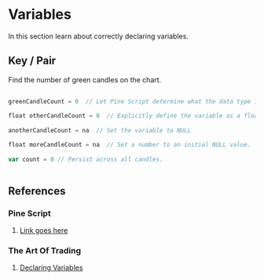 # Variables  
In this section learn about correctly declaring variables.  
  
## Key / Pair  

Find the number of green candles on the chart.  
```js  
  
greenCandleCount = 0  // Let Pine Script determine what the data type is.  
  
float otherCandleCount = 0  // Explicitly define the variable as a float.
  
anotherCandleCount = na  // Set the variable to NULL

float moreCandleCount = na  // Set a number to an initial NULL value.  
  
var count = 0 // Persist across all candles.  
  
```  


## References  
  
### Pine Script    
1. [Link goes here](#)  

### The Art Of Trading  
1. [Declaring Variables](https://youtu.be/HYyuYgPRLpc?list=PLSP_1DBafH-ES8Fw_noPA8d3dNxScysjc&t=4441)  